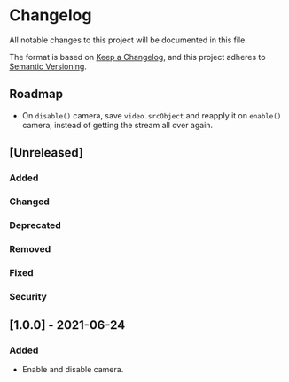 # Changelog
All notable changes to this project will be documented in this file.

The format is based on [Keep a Changelog](https://keepachangelog.com/en/1.0.0/),
and this project adheres to [Semantic Versioning](https://semver.org/spec/v2.0.0.html).

## Roadmap

- On `disable()` camera, save `video.srcObject` and reapply it on `enable()` camera, instead of getting the stream all over again.

## [Unreleased]

### Added

### Changed

### Deprecated

### Removed

### Fixed

### Security

## [1.0.0] - 2021-06-24

### Added
- Enable and disable camera.
